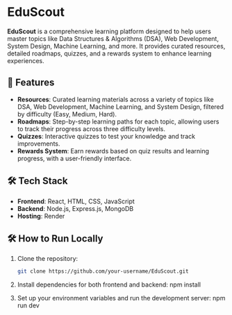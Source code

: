 # EduScout

**EduScout** is a comprehensive learning platform designed to help users master topics like Data Structures & Algorithms (DSA), Web Development, System Design, Machine Learning, and more. It provides curated resources, detailed roadmaps, quizzes, and a rewards system to enhance learning experiences.

## 🚀 Features

- **Resources**: Curated learning materials across a variety of topics like DSA, Web Development, Machine Learning, and System Design, filtered by difficulty (Easy, Medium, Hard).
- **Roadmaps**: Step-by-step learning paths for each topic, allowing users to track their progress across three difficulty levels.
- **Quizzes**: Interactive quizzes to test your knowledge and track improvements.
- **Rewards System**: Earn rewards based on quiz results and learning progress, with a user-friendly interface.

## 🛠️ Tech Stack

- **Frontend**: React, HTML, CSS, JavaScript
- **Backend**: Node.js, Express.js, MongoDB
- **Hosting**: Render

## 🛠️ How to Run Locally

1. Clone the repository:
   ```bash
   git clone https://github.com/your-username/EduScout.git

2. Install dependencies for both frontend and backend:
   npm install

3. Set up your environment variables and run the development server:
   npm run dev
